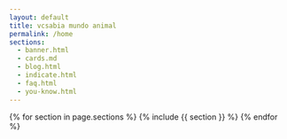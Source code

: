 ```yaml
---
layout: default
title: vcsabia mundo animal
permalink: /home
sections:
  - banner.html
  - cards.md
  - blog.html
  - indicate.html
  - faq.html
  - you-know.html
---
```


{% for section in page.sections %}
  {% include {{ section }} %}
{% endfor %}